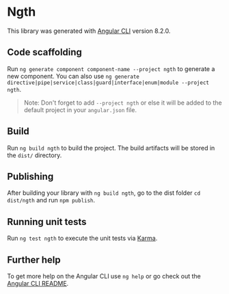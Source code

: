 # Ngth

This library was generated with [Angular CLI](https://github.com/angular/angular-cli) version 8.2.0.

## Code scaffolding

Run `ng generate component component-name --project ngth` to generate a new component. You can also use `ng generate directive|pipe|service|class|guard|interface|enum|module --project ngth`.
> Note: Don't forget to add `--project ngth` or else it will be added to the default project in your `angular.json` file. 

## Build

Run `ng build ngth` to build the project. The build artifacts will be stored in the `dist/` directory.

## Publishing

After building your library with `ng build ngth`, go to the dist folder `cd dist/ngth` and run `npm publish`.

## Running unit tests

Run `ng test ngth` to execute the unit tests via [Karma](https://karma-runner.github.io).

## Further help

To get more help on the Angular CLI use `ng help` or go check out the [Angular CLI README](https://github.com/angular/angular-cli/blob/master/README.md).
